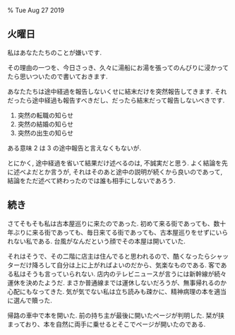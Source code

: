 % Tue Aug 27 2019

## 火曜日

私はあなたたちのことが嫌いです.

その理由の一つを、今日さっき、久々に湯船にお湯を張ってのんびりに浸かってたら思いついたので書いておきます.

あなたたちは途中経過を報告しないくせに結末だけを突然報告してきます.
それだったら途中経過も報告すべきだし、だったら結末だって報告しないべきです.

1. 突然の転職の知らせ
1. 突然の結婚の知らせ
1. 突然の出生の知らせ

ある意味 2 は 3 の途中報告と言えなくもないが.

とにかく, 途中経過を省いて結果だけ述べるのは, 不誠実だと思う.
よく結論を先に述べよだとか言うが, それはそのあと途中の説明が続くから良いのであって, 結論をただ述べて終わったのでは誰も相手にしないであろう.

## 続き

さてそもそも私は古本屋巡りに来たのであった.
初めて来る街であっても、数十年ぶりに来る街であっても、毎日来てる街であっても、古本屋巡りをせずにいられない私である.
台風がなんだという顔でその本屋は開いていた.

それはそうで、その二階に店主は住んでると思われるので、酷くなったらシャッターだけ降ろして自分は上に上がればよいのだから、気楽なものである.
客である私はそうも言っていられない.
店内のテレビニュースが言うには新幹線が続々運休を決めたようだ.
まさか普通線までは運休しないだろうが、無事帰れるのか心配にもなってきた.
気が気でない私は立ち読みも疎かに、精神病理の本を適当に選んで贖った.

帰路の車中で本を開いた.
前の持ち主が最後に開いたページが判明した.
栞が挟まっており、本を自然に両手に乗せるとそこでページが開いたのである.

